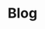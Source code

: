 ---
home: true
heroImage: /nibl.jpg
title: Blog
actionText: Start
actionLink: /guide/solution
features:
- title: A Blog
  details: 专注写作前端博客，记录日常所得。
- title: For Me
  details: O(∩_∩)O nibilin33@gmail.com
- title: For Interview
  details: https://nibilin33.github.io/nibilin/
footer: Copyright © 2019-present

---
